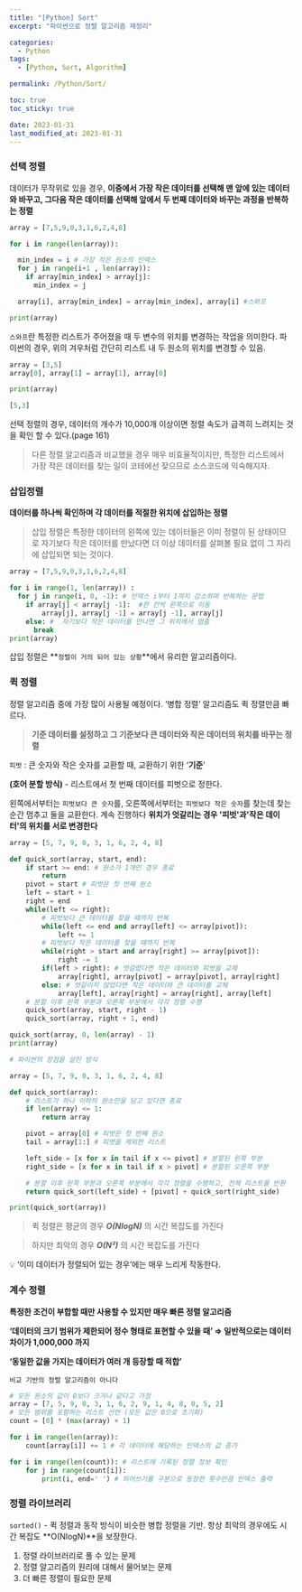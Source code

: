 ```yaml
---
title: "[Python] Sort"
excerpt: "파이썬으로 정렬 알고리즘 재정리"

categories: 
  - Python
tags:
  - [Python, Sort, Algorithm]

permalink: /Python/Sort/

toc: true
toc_sticky: true

date: 2023-01-31
last_modified_at: 2023-01-31
---
```

### 선택 정렬

데이터가 무작위로 있을 경우, **이중에서 가장 작은 데이터를 선택해 맨 앞에 있는 데이터와 바꾸고, 그다음 작은 데이터를 선택해 앞에서 두 번째 데이터와 바꾸는 과정을 반복하는 정렬**

```python
array = [7,5,9,0,3,1,6,2,4,8]

for i in range(len(array)):

  min_index = i # 가장 작은 원소의 인덱스
  for j in range(i+1 , len(array)):
    if array[min_index] > array[j]:
      min_index = j

  array[i], array[min_index] = array[min_index], array[i] #스와프

print(array)
```

`스와프`란 특정한 리스트가 주어졌을 때 두 변수의 위치를 변경하는 작업을 의미한다. 파이썬의 경우, 위의 겨우처럼 간단히 리스트 내 두 원소의 위치를 변경할 수 있음.

```python
array = [3,5]
array[0], array[1] = array[1], array[0]

print(array)

[5,3]
```

선택 정렬의 경우, 데이터의 개수가 10,000개 이상이면 정렬 속도가 급격히 느려지는 것을 확인 할 수 있다.(page 161)

> 다른 정렬 알고리즘과 비교했을 경우 매우 비효율적이지만, 특정한 리스트에서 가장 작은 데이터를 찾는 일이 코테에선 잦으므로 소스코드에 익숙해지자.
> 

### 삽입정렬

**데이터를 하나씩 확인하며 각 데이터를 적절한 위치에 삽입하는 정렬**

> 삽입 정렬은 특정한 데이터의 왼쪽에 있는 데이터들은 이미 정렬이 된 상태이므로 자기보다 작은 데이터를 만났다면 더 이상 데이터를 살펴볼 필요 없이 그 자리에 삽입되면 되는 것이다.
> 

```python
array = [7,5,9,0,3,1,6,2,4,8]

for i in range(1, len(array)) :
  for j in range(i, 0, -1): # 인덱스 i부터 1까지 감소하며 반복하는 문법
    if array[j] < array[j -1]:  #한 칸씩 왼쪽으로 이동
        array[j], array[j -1] = array[j -1], array[j]
    else: #  자기보다 작은 데이터를 만나면 그 위치에서 멈춤
      break
print(array)
```

삽입 정렬은 **`정렬이 거의 되어 있는 상황`**에서 유리한 알고리즘이다.

### 퀵 정렬

정렬 알고리즘 중에 가장 많이 사용될 예정이다. ‘병합 정렬’ 알고리즘도 퀵 정렬만큼 빠르다.

> **기준 데이터를 설정하고 그 기준보다 큰 데이터와 작은 데이터의 위치를 바꾸는 정렬**
> 

`피벗` : 큰 숫자와 작은 숫자를 교환할 때, 교환하기 위한 ‘**기준**’

**(호어 분할 방식)** - 리스트에서 첫 번째 데이터를 피벗으로 정한다.

왼쪽에서부터는 `피벗보다 큰 숫자`를, 오른쪽에서부터는 `피벗보다 작은 숫자`를 찾는데 찾는 순간 멈추고 둘을 교환한다. 계속 진행하다 **위치가 엇갈리는 경우 '피벗'과'작은 데이터'의 위치를 서로 변경한다**

```python
array = [5, 7, 9, 0, 3, 1, 6, 2, 4, 8]

def quick_sort(array, start, end):
    if start >= end: # 원소가 1개인 경우 종료
        return
    pivot = start # 피벗은 첫 번째 원소
    left = start + 1
    right = end
    while(left <= right):
        # 피벗보다 큰 데이터를 찾을 때까지 반복 
        while(left <= end and array[left] <= array[pivot]):
            left += 1
        # 피벗보다 작은 데이터를 찾을 때까지 반복
        while(right > start and array[right] >= array[pivot]):
            right -= 1
        if(left > right): # 엇갈렸다면 작은 데이터와 피벗을 교체
            array[right], array[pivot] = array[pivot], array[right]
        else: # 엇갈리지 않았다면 작은 데이터와 큰 데이터를 교체
            array[left], array[right] = array[right], array[left]
    # 분할 이후 왼쪽 부분과 오른쪽 부분에서 각각 정렬 수행
    quick_sort(array, start, right - 1)
    quick_sort(array, right + 1, end)

quick_sort(array, 0, len(array) - 1)
print(array)
```

```python
# 파이썬의 장점을 살린 방식

array = [5, 7, 9, 0, 3, 1, 6, 2, 4, 8]

def quick_sort(array):
    # 리스트가 하나 이하의 원소만을 담고 있다면 종료
    if len(array) <= 1:
        return array

    pivot = array[0] # 피벗은 첫 번째 원소
    tail = array[1:] # 피벗을 제외한 리스트

    left_side = [x for x in tail if x <= pivot] # 분할된 왼쪽 부분
    right_side = [x for x in tail if x > pivot] # 분할된 오른쪽 부분

    # 분할 이후 왼쪽 부분과 오른쪽 부분에서 각각 정렬을 수행하고, 전체 리스트를 반환
    return quick_sort(left_side) + [pivot] + quick_sort(right_side)

print(quick_sort(array))
```

> 퀵 정렬은 평균의 경우 ***O(NlogN)*** 의 시간 복잡도를 가진다
> 

> 하지만 최악의 경우 ***O(N²)*** 의 시간 복잡도를 가진다
> 

<aside>
💡 ‘이미 데이터가 정렬되어 있는 경우’에는 매우 느리게 작동한다.

</aside>

### 계수 정렬

**특정한 조건이 부합할 때만 사용할 수 있지만 매우 빠른 정렬 알고리즘**

**‘데이터의 크기 범위가 제한되어 정수 형태로 표현할 수 있을 때’ ⇒ 일반적으로는 데이터 차이가 1,000,000 까지**

**‘동일한 값을 가지는 데이터가 여러 개 등장할 때 적합’**

`비교 기반의 정렬 알고리즘이 아니다`

```python
# 모든 원소의 값이 0보다 크거나 같다고 가정
array = [7, 5, 9, 0, 3, 1, 6, 2, 9, 1, 4, 8, 0, 5, 2]
# 모든 범위를 포함하는 리스트 선언 (모든 값은 0으로 초기화)
count = [0] * (max(array) + 1)

for i in range(len(array)):
    count[array[i]] += 1 # 각 데이터에 해당하는 인덱스의 값 증가

for i in range(len(count)): # 리스트에 기록된 정렬 정보 확인
    for j in range(count[i]):
        print(i, end=' ') # 띄어쓰기를 구분으로 등장한 횟수만큼 인덱스 출력
```

### 정렬 라이브러리

`sorted()` - 퀵 정렬과 동작 방식이 비슷한 병합 정렬을 기반. 항상 최악의 경우에도 시간 복잡도 **O(NlogN)**을 보장한다.

1. 정렬 라이브러리로 풀 수 있는 문제
2. 정렬 알고리즘의 원리에 대해서 물어보는 문제
3. 더 빠른 정렬이 필요한 문제